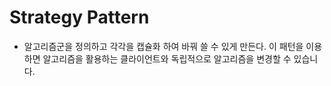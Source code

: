 # Strategy Pattern

* 알고리즘군을 정의하고 각각을 캡슐화 하여 바꿔 쓸 수 있게 만든다. 이 패턴을 이용하면 알고리즘을 활용하는 클라이언트와 독립적으로 알고리즘을 변경할 수 있습니다.

